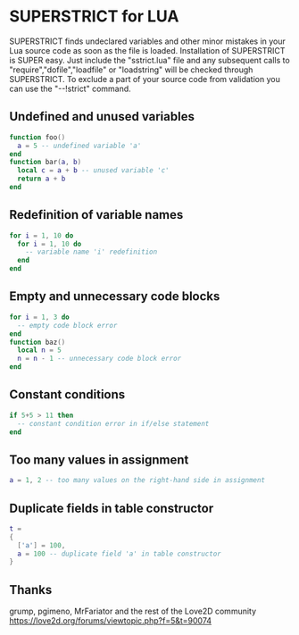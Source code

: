 # SUPERSTRICT for LUA

SUPERSTRICT finds undeclared variables and other minor mistakes in your Lua source code as soon as the file is loaded.
Installation of SUPERSTRICT is SUPER easy.
Just include the "sstrict.lua" file and any subsequent calls to "require","dofile","loadfile" or "loadstring" will be checked through SUPERSTRICT.
To exclude a part of your source code from validation you can use the "--!strict" command.

## Undefined and unused variables
```Lua
function foo()
  a = 5 -- undefined variable 'a'
end
function bar(a, b)
  local c = a + b -- unused variable 'c'
  return a + b
end
```

## Redefinition of variable names
```Lua
for i = 1, 10 do
  for i = 1, 10 do
    -- variable name 'i' redefinition
  end
end
```

## Empty and unnecessary code blocks
```Lua
for i = 1, 3 do
  -- empty code block error
end
function baz()
  local n = 5
  n = n - 1 -- unnecessary code block error
end
```

## Constant conditions
```Lua
if 5+5 > 11 then
  -- constant condition error in if/else statement
end
```

## Too many values in assignment
```Lua
a = 1, 2 -- too many values on the right-hand side in assignment
```

## Duplicate fields in table constructor
```Lua
t =
{ 
  ['a'] = 100,
  a = 100 -- duplicate field 'a' in table constructor
}
```

## Thanks
grump, pgimeno, MrFariator and the rest of the Love2D community
https://love2d.org/forums/viewtopic.php?f=5&t=90074